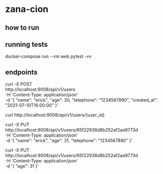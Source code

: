 # zana-cion

## how to run

## running tests

docker-compose run --rm web pytest -vv


## endpoints



curl -X POST \
  http://localhost:9008/api/v1/users \
  -H 'Content-Type: application/json' \
  -d '{
    "name": "erick",
    "age": 30,
    "telephone": "1234567890",
    "created_at": "2021-07-10T16:00:00"
  }'


curl http://localhost:9008/api/v1/users/{user_id}


curl -X PUT \
  http://localhost:9008/api/v1/users/65f22938d8b252af2ae9773d \
  -H 'Content-Type: application/json' \
  -d '{
    "name": "erick",
    "age": 31,
    "telephone": "1234567890"
  }'

curl -X PUT \
  http://localhost:9008/api/v1/users/65f22938d8b252af2ae9773d \
  -H 'Content-Type: application/json' \
  -d '{
    "age": 31
  }'
